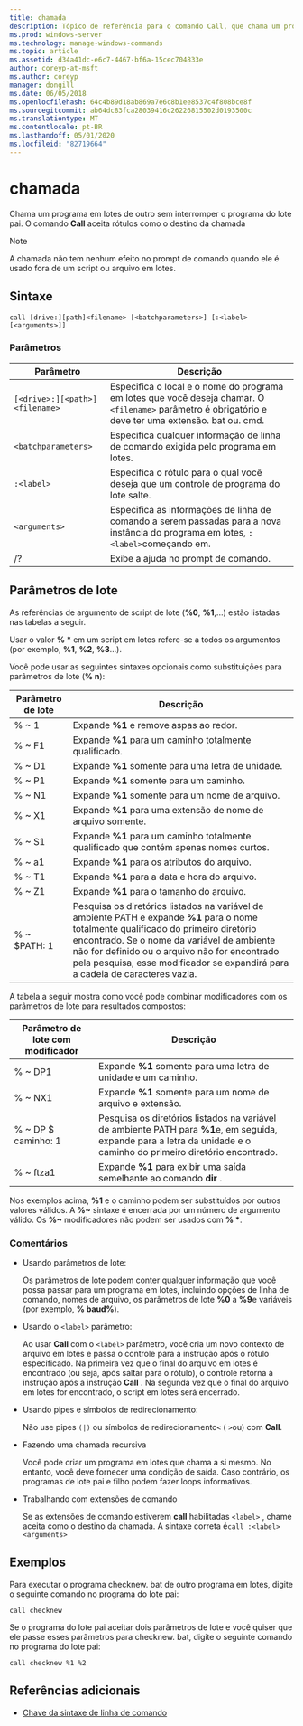 ```yaml
---
title: chamada
description: Tópico de referência para o comando Call, que chama um programa em lotes de outro sem parar o programa do lote pai.
ms.prod: windows-server
ms.technology: manage-windows-commands
ms.topic: article
ms.assetid: d34a41dc-e6c7-4467-bf6a-15cec704833e
author: coreyp-at-msft
ms.author: coreyp
manager: dongill
ms.date: 06/05/2018
ms.openlocfilehash: 64c4b89d18ab869a7e6c8b1ee8537c4f808bce8f
ms.sourcegitcommit: ab64dc83fca28039416c26226815502d0193500c
ms.translationtype: MT
ms.contentlocale: pt-BR
ms.lasthandoff: 05/01/2020
ms.locfileid: "82719664"
---
```

# <a name="call"></a>chamada

Chama um programa em lotes de outro sem interromper o programa do lote pai. O comando **Call** aceita rótulos como o destino da chamada

> [!NOTE]
> A chamada não tem nenhum efeito no prompt de comando quando ele é usado fora de um script ou arquivo em lotes.

## <a name="syntax"></a>Sintaxe

```
call [drive:][path]<filename> [<batchparameters>] [:<label> [<arguments>]]
```

### <a name="parameters"></a>Parâmetros

| Parâmetro | Descrição |
| --------- | ----------- |
| `[<drive>:][<path>]<filename>` | Especifica o local e o nome do programa em lotes que você deseja chamar. O `<filename>` parâmetro é obrigatório e deve ter uma extensão. bat ou. cmd. |
| `<batchparameters>` | Especifica qualquer informação de linha de comando exigida pelo programa em lotes. |
| `:<label>` | Especifica o rótulo para o qual você deseja que um controle de programa do lote salte. |
| `<arguments>` | Especifica as informações de linha de comando a serem passadas para a nova instância do programa em lotes, `:<label>`começando em.|
| /? | Exibe a ajuda no prompt de comando. |

## <a name="batch-parameters"></a>Parâmetros de lote

As referências de argumento de script de lote (**%0**, **%1**,...) estão listadas nas tabelas a seguir.

Usar o valor **% &#42;** em um script em lotes refere-se a todos os argumentos (por exemplo, **%1**, **%2**, **%3**...).

Você pode usar as seguintes sintaxes opcionais como substituições para parâmetros de lote (**% n**):

| Parâmetro de lote | Descrição |
| --------------- | ----------- |
| % ~ 1 | Expande **%1** e remove aspas ao redor. |
| % ~ F1 | Expande **%1** para um caminho totalmente qualificado. |
| % ~ D1 | Expande **%1** somente para uma letra de unidade. |
| % ~ P1 | Expande **%1** somente para um caminho. |
| % ~ N1 | Expande **%1** somente para um nome de arquivo. |
| % ~ X1 | Expande **%1** para uma extensão de nome de arquivo somente. |
| % ~ S1 | Expande **%1** para um caminho totalmente qualificado que contém apenas nomes curtos. |
| % ~ a1 | Expande **%1** para os atributos do arquivo. |
| % ~ T1 | Expande **%1** para a data e hora do arquivo. |
| % ~ Z1 | Expande **%1** para o tamanho do arquivo. |
| % ~ $PATH: 1 | Pesquisa os diretórios listados na variável de ambiente PATH e expande **%1** para o nome totalmente qualificado do primeiro diretório encontrado. Se o nome da variável de ambiente não for definido ou o arquivo não for encontrado pela pesquisa, esse modificador se expandirá para a cadeia de caracteres vazia. |

A tabela a seguir mostra como você pode combinar modificadores com os parâmetros de lote para resultados compostos:

| Parâmetro de lote com modificador | Descrição |
| ----------------------------- | ----------- |
| % ~ DP1 | Expande **%1** somente para uma letra de unidade e um caminho. |
| % ~ NX1 | Expande **%1** somente para um nome de arquivo e extensão. |
| % ~ DP $ caminho: 1 | Pesquisa os diretórios listados na variável de ambiente PATH para **%1**e, em seguida, expande para a letra da unidade e o caminho do primeiro diretório encontrado. |
| % ~ ftza1 | Expande **%1** para exibir uma saída semelhante ao comando **dir** . |

Nos exemplos acima, **%1** e o caminho podem ser substituídos por outros valores válidos. A **%~** sintaxe é encerrada por um número de argumento válido. Os **%~** modificadores não podem ser usados com **% &#42;**.

### <a name="remarks"></a>Comentários

- Usando parâmetros de lote:

    Os parâmetros de lote podem conter qualquer informação que você possa passar para um programa em lotes, incluindo opções de linha de comando, nomes de arquivo, os parâmetros de lote **%0** a **%9**e variáveis (por exemplo, **% baud%**).

- Usando o `<label>` parâmetro:

    Ao usar **Call** com o `<label>` parâmetro, você cria um novo contexto de arquivo em lotes e passa o controle para a instrução após o rótulo especificado. Na primeira vez que o final do arquivo em lotes é encontrado (ou seja, após saltar para o rótulo), o controle retorna à instrução após a instrução **Call** . Na segunda vez que o final do arquivo em lotes for encontrado, o script em lotes será encerrado.

- Usando pipes e símbolos de redirecionamento:

    Não use pipes `(|)` ou símbolos de redirecionamento`<` ( `>`ou) com **Call**.

- Fazendo uma chamada recursiva

    Você pode criar um programa em lotes que chama a si mesmo. No entanto, você deve fornecer uma condição de saída. Caso contrário, os programas de lote pai e filho podem fazer loops informativos.

- Trabalhando com extensões de comando

    Se as extensões de comando estiverem **call** habilitadas `<label>` , chame aceita como o destino da chamada. A sintaxe correta é`call :<label> <arguments>`

## <a name="examples"></a>Exemplos

Para executar o programa checknew. bat de outro programa em lotes, digite o seguinte comando no programa do lote pai:

```
call checknew
```

Se o programa do lote pai aceitar dois parâmetros de lote e você quiser que ele passe esses parâmetros para checknew. bat, digite o seguinte comando no programa do lote pai:

```
call checknew %1 %2
```

## <a name="additional-references"></a>Referências adicionais

- [Chave da sintaxe de linha de comando](command-line-syntax-key.md)
